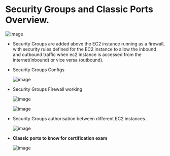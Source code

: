 # Security Groups and Classic Ports Overview.
  
  ![image](https://github.com/user-attachments/assets/171ba827-3977-433e-8da9-3677fadc103e)
       
- Security Groups are added above the EC2 instance running as a firewall, with security rules defined for the EC2 instance to allow the inbound and outbound traffic when ec2 instance is accessed from the internet(inbound) or vice versa (outbound).

- Security Groups Configs

  ![image](https://github.com/user-attachments/assets/f2fd66dd-ab96-4929-9b07-0a1f04539081)

- Security Groups Firewall working

  ![image](https://github.com/user-attachments/assets/adbacd36-919e-43cf-af6a-63ac2c16d0a5)

  ![image](https://github.com/user-attachments/assets/538a47b6-5928-4d64-8431-66b806476698)

- Security Groups authorisation between different EC2 instances.

  ![image](https://github.com/user-attachments/assets/e64989ed-0003-4463-b82e-cbf98598cdb3)

- **Classic ports to know for certification exam**

  ![image](https://github.com/user-attachments/assets/ef289caf-3f9b-4522-9ebf-e605708105d9)



